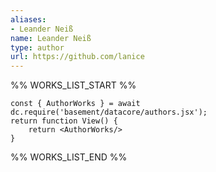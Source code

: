 ```yaml
---
aliases:
- Leander Neiß
name: Leander Neiß
type: author
url: https://github.com/lanice
---
```



%% WORKS_LIST_START %%

```datacorejsx
const { AuthorWorks } = await dc.require('basement/datacore/authors.jsx');
return function View() {
    return <AuthorWorks/>
}
```
%% WORKS_LIST_END %%